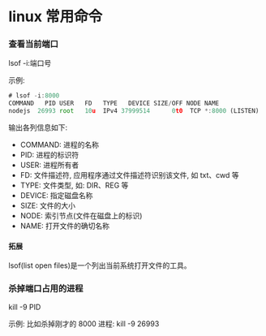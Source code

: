 # linux 常用命令

### 查看当前端口

lsof -i:端口号

示例:

```js
# lsof -i:8000
COMMAND   PID USER   FD   TYPE   DEVICE SIZE/OFF NODE NAME
nodejs  26993 root   10u  IPv4 37999514      0t0  TCP *:8000 (LISTEN)
```

输出各列信息如下:

- COMMAND: 进程的名称
- PID: 进程的标识符
- USER: 进程所有者
- FD: 文件描述符, 应用程序通过文件描述符识别该文件, 如 txt、cwd 等
- TYPE: 文件类型, 如: DIR、REG 等
- DEVICE: 指定磁盘名称
- SIZE: 文件的大小
- NODE: 索引节点(文件在磁盘上的标识)
- NAME: 打开文件的确切名称

#### 拓展

lsof(list open files)是一个列出当前系统打开文件的工具。

### 杀掉端口占用的进程

kill -9 PID

示例:
比如杀掉刚才的 8000 进程: kill -9 26993
